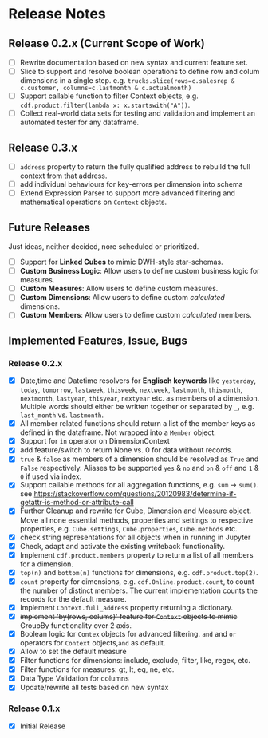# Release Notes

## Release 0.2.x (Current Scope of Work)

- [ ] Rewrite documentation based on new syntax and current feature set.
- [ ] Slice to support and resolve boolean operations to define row and colum dimensions in a single step.
  e.g. `trucks.slice(rows=c.salesrep & c.customer, columns=c.lastmonth & c.actualmonth)`
- [ ] Support callable function to filter Context objects, e.g. `cdf.product.filter(lambda x: x.startswith("A"))`.
- [ ] Collect real-world data sets for testing and validation and implement an automated tester for any dataframe.

## Release 0.3.x

- [ ] `address` property to return the fully qualified address to rebuild the full context from that address.
- [ ] add individual behaviours for key-errors per dimension into schema
- [ ] Extend Expression Parser to support more advanced filtering and mathematical operations on `Context` objects.

## Future Releases

Just ideas, neither decided, nore scheduled or prioritized.

- [ ] Support for **Linked Cubes** to mimic DWH-style star-schemas.
- [ ] **Custom Business Logic**: Allow users to define custom business logic for measures.
- [ ] **Custom Measures**: Allow users to define custom measures.
- [ ] **Custom Dimensions**: Allow users to define custom *calculated* dimensions.
- [ ] **Custom Members**: Allow users to define custom *calculated* members.

## Implemented Features, Issue, Bugs

### Release 0.2.x

- [x] Date,time and Datetime resolvers for **Englisch keywords** like `yesterday`, `today`, `tomorrow`, `lastweek`,
  `thisweek`, `nextweek`, `lastmonth`, `thismonth`, `nextmonth`, `lastyear`, `thisyear`, `nextyear` etc.
  as members of a dimension. Multiple words should either be written together or separated by `_`,
  e.g. `last_month` vs. `lastmonth`.
- [x] All member related functions should return a list of the member keys as defined in the dataframe.
  Not wrapped into a `Member` object.
- [x] Support for `in` operator on DimensionContext
- [x] add feature/switch to return None vs. 0 for data without records.
- [x] `true` & `false` as members of a dimension should be resolved as `True` and `False` respectively.
  Aliases to be supported `yes` & `no` and `on` & `off` and `1` & `0` if used via index.
- [x] Support callable methods for all aggregation functions, e.g. `sum` -> `sum()`.
  see https://stackoverflow.com/questions/20120983/determine-if-getattr-is-method-or-attribute-call
- [x] Further Cleanup and rewrite for Cube, Dimension and Measure object.
  Move all none essential methods, properties and settings to respective properties,
  e.g. `Cube.settings`, `Cube.properties`, `Cube.methods` etc.
- [x] check string representations for all objects when in running in Jupyter
- [x] Check, adapt and activate the existing writeback functionality.
- [x] Implement `cdf.product.members` property to return a list of all members for a dimension.
- [x] `top(n)` and `bottom(n)` functions for dimensions, e.g. `cdf.product.top(2)`.
- [x] `count` property for dimensions, e.g. `cdf.Online.product.count`, to count the number of distinct members.
  The current implementation counts the records for the default measure.
- [x] Implement `Context.full_address` property returning a dictionary.
- [x] <del>implement 'by(rows, colums)' feature for `Context` objects to mimic GroupBy functionality over 2 axis.</del>
- [x] Boolean logic for `Contex` objects for advanced filtering. `and` and `or` operators
  for `Context` objects,`and` as default.
- [x] Allow to set the default measure
- [x] Filter functions for dimensions: include, exclude, filter, like, regex, etc.
- [x] Filter functions for measures: gt, lt, eq, ne, etc.
- [x] Data Type Validation for columns
- [x] Update/rewrite all tests based on new syntax

### Release 0.1.x

- [x] Initial Release

